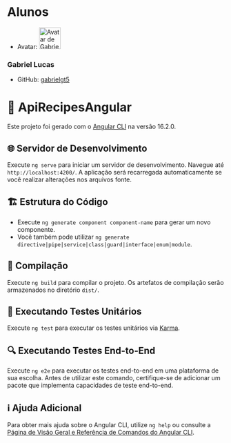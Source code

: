 
# Alunos


- Avatar: <img src="https://avatars.githubusercontent.com/u/69332675?v=4" alt="Avatar de Gabriel Lucas" width="50"/>
### Gabriel Lucas
- GitHub: [gabrielgt5](https://github.com/gabrielgt5)


# 🍲 ApiRecipesAngular

Este projeto foi gerado com o [Angular CLI](https://github.com/angular/angular-cli) na versão 16.2.0.

## 🌐 Servidor de Desenvolvimento

Execute `ng serve` para iniciar um servidor de desenvolvimento. Navegue até `http://localhost:4200/`. A aplicação será recarregada automaticamente se você realizar alterações nos arquivos fonte.

## 🏗️ Estrutura do Código

- Execute `ng generate component component-name` para gerar um novo componente.
- Você também pode utilizar `ng generate directive|pipe|service|class|guard|interface|enum|module`.

## 🚀 Compilação

Execute `ng build` para compilar o projeto. Os artefatos de compilação serão armazenados no diretório `dist/`.

## 🧪 Executando Testes Unitários

Execute `ng test` para executar os testes unitários via [Karma](https://karma-runner.github.io).

## 🔍 Executando Testes End-to-End

Execute `ng e2e` para executar os testes end-to-end em uma plataforma de sua escolha. Antes de utilizar este comando, certifique-se de adicionar um pacote que implementa capacidades de teste end-to-end.

## ℹ️ Ajuda Adicional

Para obter mais ajuda sobre o Angular CLI, utilize `ng help` ou consulte a [Página de Visão Geral e Referência de Comandos do Angular CLI](https://angular.io/cli).
